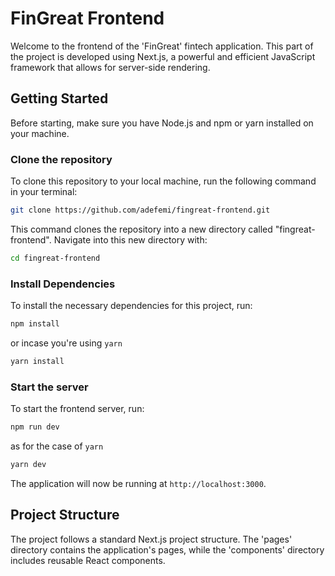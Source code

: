 # FinGreat Frontend

Welcome to the frontend of the 'FinGreat' fintech application. This part of the project is developed using Next.js, a powerful and efficient JavaScript framework that allows for server-side rendering.

## Getting Started

Before starting, make sure you have Node.js and npm or yarn installed on your machine.

### Clone the repository

To clone this repository to your local machine, run the following command in your terminal:

```bash
git clone https://github.com/adefemi/fingreat-frontend.git
```

This command clones the repository into a new directory called "fingreat-frontend". Navigate into this new directory with:

```bash
cd fingreat-frontend
```

### Install Dependencies

To install the necessary dependencies for this project, run:

```bash
npm install
```

or incase you're using `yarn`

```bash
yarn install
```

### Start the server


To start the frontend server, run:

```bash
npm run dev
```

as for the case of `yarn`

```bash
yarn dev
```

The application will now be running at `http://localhost:3000`.


## Project Structure

The project follows a standard Next.js project structure. The 'pages' directory contains the application's pages, while the 'components' directory includes reusable React components.